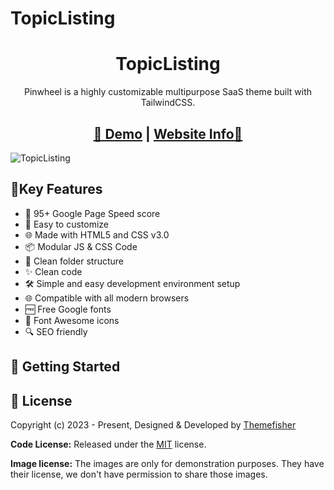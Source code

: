 # TopicListing

<h1 align="center">TopicListing</h1>

<p align="center">Pinwheel is a highly customizable multipurpose SaaS theme built with TailwindCSS.</p>

<h2 align="center">
<a target="_blank" href="https://themewagon.github.io/TopicListing/index.html" rel="nofollow">👀 Demo</a> | <a  target="https://themewagon.com/themes/topiclisting/" href="">Website Info🚀</a>
</h2>

![TopicListing](https://themewagon.com/wp-content/uploads/2023/07/topiclisting.png)

## 📌Key Features

- 🔢 95+ Google Page Speed score
- 🎨 Easy to customize
- 🌐 Made with HTML5 and CSS v3.0
- 📦 Modular JS & CSS Code
- 📂 Clean folder structure
- ✨ Clean code
- 🛠️ Simple and easy development environment setup
- 🌐 Compatible with all modern browsers
- 🆓 Free Google fonts
- 🔆 Font Awesome icons
- 🔍 SEO friendly


## 🚀 Getting Started

<!-- licence -->

## 📝 License

Copyright (c) 2023 - Present, Designed & Developed by [Themefisher](https://themefisher.com/)

**Code License:** Released under the [MIT](https://github.com./themefisher/pinwheel-tailwind/blob/main/LICENSE) license.

**Image license:** The images are only for demonstration purposes. They have their license, we don't have permission to share those images.
